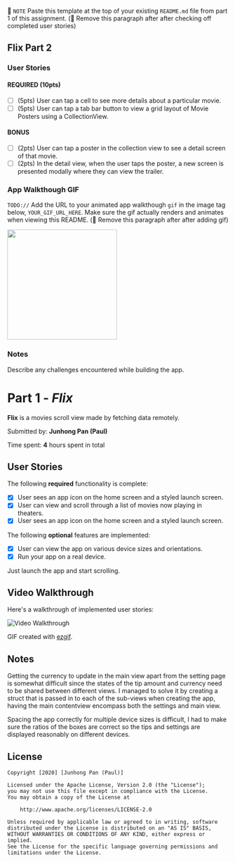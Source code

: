 📝 `NOTE` Paste this template at the top of your existing `README.md` file from part 1 of this assignment. (🚫 Remove this paragraph after after checking off completed user stories)

## Flix Part 2

### User Stories

#### REQUIRED (10pts)
- [ ] (5pts) User can tap a cell to see more details about a particular movie.
- [ ] (5pts) User can tap a tab bar button to view a grid layout of Movie Posters using a CollectionView.

#### BONUS
- [ ] (2pts) User can tap a poster in the collection view to see a detail screen of that movie.
- [ ] (2pts) In the detail view, when the user taps the poster, a new screen is presented modally where they can view the trailer.

### App Walkthough GIF
`TODO://` Add the URL to your animated app walkthough `gif` in the image tag below, `YOUR_GIF_URL_HERE`. Make sure the gif actually renders and animates when viewing this README. (🚫 Remove this paragraph after after adding gif)

<img src="YOUR_GIF_URL_HERE" width=250><br>

### Notes
Describe any challenges encountered while building the app.



# Part 1 - *Flix*

**Flix** is a movies scroll view made by fetching data remotely.

Submitted by: **Junhong Pan (Paul)**

Time spent: **4** hours spent in total

## User Stories

The following **required** functionality is complete:

* [x] User sees an app icon on the home screen and a styled launch screen.
* [x] User can view and scroll through a list of movies now playing in theaters.
* [x] User sees an app icon on the home screen and a styled launch screen.

The following **optional** features are implemented:
* [x] User can view the app on various device sizes and orientations.
* [x] Run your app on a real device.

Just launch the app and start scrolling.

## Video Walkthrough 

Here's a walkthrough of implemented user stories:

<img src='ezgif-6-269f6451f288.gif' title='Video Walkthrough' width='' alt='Video Walkthrough' />

GIF created with [ezgif](https://ezgif.com/video-to-gif).

## Notes

Getting the currency to update in the main view apart from the setting page is somewhat difficult since the states of the tip amount and currency need to be shared between different views. I managed to solve it by creating a struct that is passed in to each of the sub-views when creating the app, having the main contentview encompass both the settings and main view.

Spacing the app correctly for multiple device sizes is difficult, I had to make sure the ratios of the boxes are correct so the tips and settings are displayed reasonably on different devices.

## License

    Copyright [2020] [Junhong Pan (Paul)]

    Licensed under the Apache License, Version 2.0 (the "License");
    you may not use this file except in compliance with the License.
    You may obtain a copy of the License at

        http://www.apache.org/licenses/LICENSE-2.0

    Unless required by applicable law or agreed to in writing, software
    distributed under the License is distributed on an "AS IS" BASIS,
    WITHOUT WARRANTIES OR CONDITIONS OF ANY KIND, either express or implied.
    See the License for the specific language governing permissions and
    limitations under the License.

